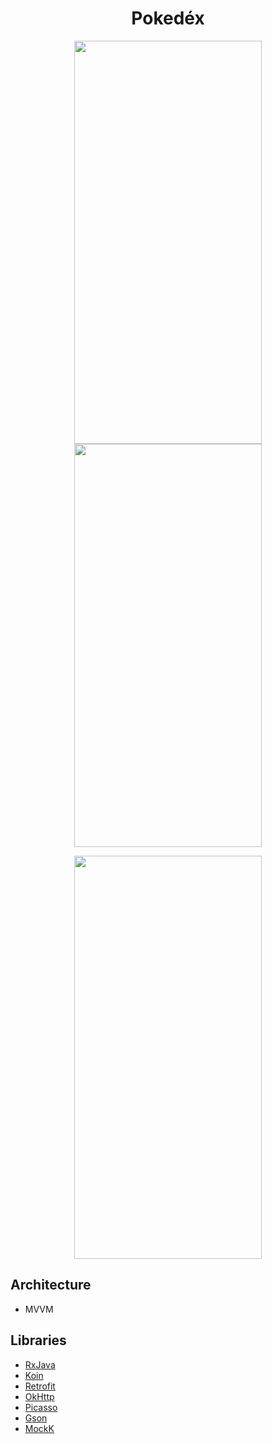<h1 align="center">Pokedéx</h1>

<p align="center">
  <img width="300" height="645" src="https://github.com/RamziJabali/pokedex-android/blob/main/ScreenShots/Screen%20Shot%202021-08-07%20at%209.44.58%20PM.png">
  <img width="300" height="645" src="https://github.com/RamziJabali/pokedex-android/blob/main/ScreenShots/Screen%20Shot%202021-08-07%20at%209.45.14%20PM.png">
</p>

<p align="center">
  <img width="300" height="645" src="https://github.com/RamziJabali/pokedex-android/blob/main/ScreenShots/pokedexAppRunning.gif">
</p>

## Architecture
- MVVM

## Libraries
- [RxJava](https://github.com/ReactiveX/RxJava)
- [Koin](https://insert-koin.io/)
- [Retrofit](https://square.github.io/retrofit/)
- [OkHttp](https://square.github.io/okhttp/)
- [Picasso](https://github.com/square/picasso)
- [Gson](https://github.com/google/gson)
- [MockK](https://mockk.io/)

